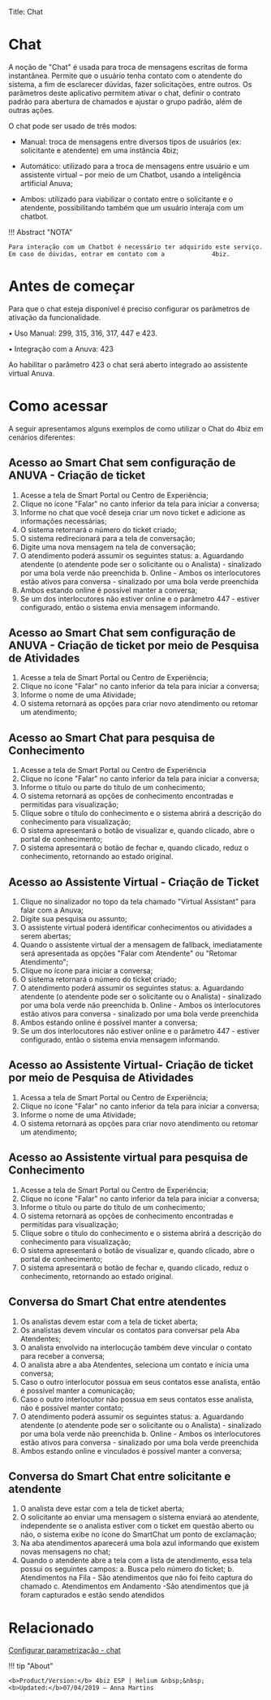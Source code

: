 Title: Chat
# Chat

A noção de "Chat" é usada para troca de mensagens escritas de forma instantânea.
Permite que o usuário tenha contato com o atendente do sistema, a fim de
esclarecer dúvidas, fazer solicitações, entre outros. Os parâmetros deste
aplicativo permitem ativar o chat, definir o contrato padrão para abertura de
chamados e ajustar o grupo padrão, além de outras ações.

O chat pode ser usado de três modos:

-   Manual: troca de mensagens entre diversos tipos de usuários (ex: solicitante
    e atendente) em uma instância 4biz;

-   Automático: utilizado para a troca de mensagens entre usuário e um
    assistente virtual – por meio de um Chatbot, usando a inteligência
    artificial Anuva;

-   Ambos: utilizado para viabilizar o contato entre o solicitante e o
    atendente, possibilitando também que um usuário interaja com um chatbot.

!!! Abstract "NOTA"
    
    Para interação com um Chatbot é necessário ter adquirido este serviço. Em caso de dúvidas, entrar em contato com a             4biz.

# Antes de começar

Para que o chat esteja disponível é preciso configurar os parâmetros de ativação da funcionalidade.

•	Uso Manual: 299, 315, 316, 317, 447 e 423.

•	Integração com a Anuva: 423

Ao habilitar o parâmetro 423 o chat será aberto integrado ao assistente virtual Anuva.

# Como acessar

A seguir apresentamos alguns exemplos de como utilizar o Chat do 4biz em cenários diferentes:

## Acesso ao Smart Chat sem configuração de ANUVA - Criação de ticket

1. Acesse a tela de Smart Portal ou Centro de Experiência;
2. Clique no ícone "Falar" no canto inferior da tela para iniciar a conversa;
3. Informe no chat que você deseja criar um novo ticket e adicione as informações necessárias;
4. O sistema retornará o número do ticket criado;
5. O sistema redirecionará para a tela de conversação;
6. Digite uma nova mensagem na tela de conversação;
7. O atendimento poderá assumir os seguintes status:
   a. Aguardando atendente (o atendente pode ser o solicitante ou o Analista) - sinalizado por uma bola verde não preenchida
   b. Online - Ambos os interlocutores estão ativos para conversa - sinalizado por uma bola verde preenchida
8. Ambos estando online é possível manter a conversa;
9. Se um dos interlocutores não estiver online e o parâmetro 447 - estiver configurado, então o sistema envia mensagem informando.

## Acesso ao Smart Chat sem configuração de ANUVA - Criação de ticket por meio de Pesquisa de Atividades

1. Acesse a tela de Smart Portal ou Centro de Experiência;
2. Clique no ícone "Falar" no canto inferior da tela para iniciar a conversa;
3. Informe o nome de uma Atividade;
4. O sistema retornará as opções para criar novo atendimento ou retomar um atendimento;

## Acesso ao Smart Chat para pesquisa de Conhecimento

1. Acesse a tela de Smart Portal ou Centro de Experiência
2. Clique no ícone "Falar" no canto inferior da tela para iniciar a conversa;
3. Informe o título ou parte do título de um conhecimento;
4. O sistema retornará as opções de conhecimento encontradas e permitidas para visualização;
5. Clique sobre o título do conhecimento e o sistema abrirá a descrição do conhecimento para visualização;
6. O sistema apresentará o botão de visualizar e, quando clicado, abre o portal de conhecimento;
7. O sistema apresentará o botão de fechar e, quando clicado, reduz o conhecimento, retornando ao estado original.

## Acesso ao Assistente Virtual - Criação de Ticket

1. Clique no sinalizador no topo da tela chamado "Virtual Assistant" para falar com a Anuva;
2. Digite sua pesquisa ou assunto;
3. O assistente virtual poderá identificar conhecimentos ou atividades a serem abertas;
4. Quando o assistente virtual der a mensagem de fallback, imediatamente será apresentada as opções "Falar com Atendente" ou "Retomar Atendimento";
5. Clique no ícone para iniciar a conversa;
6. O sistema retornará o número do ticket criado;
7. O atendimento poderá assumir os seguintes status:
   a. Aguardando atendente (o atendente pode ser o solicitante ou o Analista) - sinalizado por uma bola verde não preenchida
   b. Online - Ambos os interlocutores estão ativos para conversa - sinalizado por uma bola verde preenchida
8. Ambos estando online é possível manter a conversa;
9. Se um dos interlocutores não estiver online e o parâmetro 447 - estiver configurado, então o sistema envia mensagem informando.

## Acesso ao Assistente Virtual- Criação de ticket por meio de Pesquisa de Atividades

1. Acessa a tela de Smart Portal ou Centro de Experiência;
2. Clique no ícone "Falar" no canto inferior da tela para iniciar a conversa;
3. Informe o nome de uma Atividade;
4. O sistema retornará as opções para criar novo atendimento ou retomar um atendimento;

## Acesso ao Assistente virtual para pesquisa de Conhecimento

1. Acesse a tela de Smart Portal ou Centro de Experiência;
2. Clique no ícone "Falar" no canto inferior da tela para iniciar a conversa;
3. Informe o título ou parte do título de um conhecimento;
4. O sistema retornará as opções de conhecimento encontradas e permitidas para visualização;
5. Clique sobre o título do conhecimento e o sistema abrirá a descrição do conhecimento para visualização;
6. O sistema apresentará o botão de visualizar e, quando clicado, abre o portal de conhecimento;
7. O sistema apresentará o botão de fechar e, quando clicado, reduz o conhecimento, retornando ao estado original.

## Conversa do Smart Chat entre atendentes

1. Os analistas devem estar com a tela de ticket aberta;
2. Os analistas devem vincular os contatos para conversar pela Aba Atendentes;
3. O analista envolvido na interlocução também deve vincular o contato para receber a conversa;
4. O analista abre a aba Atendentes, seleciona um contato e inicia uma conversa;
5. Caso o outro interlocutor possua em seus contatos esse analista, então é possível manter a comunicação;
6. Caso o outro interlocutor não possua em seus contatos esse analista, não é possível manter contato;
7. O atendimento poderá assumir os seguintes status:
   a. Aguardando atendente (o atendente pode ser o solicitante ou o Analista) - sinalizado por uma bola verde não preenchida
   b. Online - Ambos os interlocutores estão ativos para conversa - sinalizado por uma bola verde preenchida
8. Ambos estando online e vinculados é possível manter a conversa;

## Conversa do Smart Chat entre solicitante e atendente

1. O analista deve estar com a tela de ticket aberta;
2. O solicitante ao enviar uma mensagem o sistema enviará ao atendente, independente se o analista estiver com o ticket em questão aberto ou não, o sistema exibe no ícone do SmartChat um ponto de exclamação;
3. Na aba atendimentos aparecerá uma bola azul informando que existem novas mensagens no chat;
4. Quando o atendente abre a tela com a lista de atendimento, essa tela possui os seguintes campos:
   a. Busca pelo número do ticket;
   b. Atendimentos na Fila - São atendimentos que não foi feito captura do chamado
   c. Atendimentos em Andamento -São atendimentos que já foram capturados e estão sendo atendidos

# Relacionado

[Configurar parametrização - chat](/pt-br/4biz-helium/platform-administration/parameters-list/configure-parametrization-chat.html)


!!! tip "About"

    <b>Product/Version:</b> 4biz ESP | Helium &nbsp;&nbsp;
    <b>Updated:</b>07/04/2019 – Anna Martins
